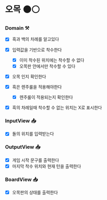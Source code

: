 # 오목 ⚫️⚪️
### Domain  ⚒️
- [x] 흑과 백의 차례를 알고있다
- [x] 입력값을 기반으로 착수한다
    - [x] 이미 착수된 위치에는 착수할 수 없다
    - [x] 오목판 안에서만 착수할 수 있다
- [x] 오목 인지 확인한다
- [x] 흑은 렌주룰을 적용해야한다
  - [x] 렌주룰이 적용되는지 확인한다
- [x] 흑의 차례일때 착수할 수 없는 위치는 X로 표시한다


### InputView 📥
- [x] 돌의 위치를 입력받는다

### OutputView 📥
- [x] 게임 시작 문구를 출력한다
- [x] 마지막 착수 위치와 현재 턴을 출력한다

### BoardView 📥
- [x] 오목판의 상태를 출력한다
